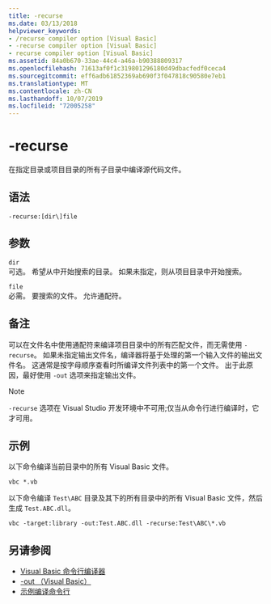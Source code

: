 ```yaml
---
title: -recurse
ms.date: 03/13/2018
helpviewer_keywords:
- /recurse compiler option [Visual Basic]
- -recurse compiler option [Visual Basic]
- recurse compiler option [Visual Basic]
ms.assetid: 84a0b670-33ae-44c4-a46a-b90388809317
ms.openlocfilehash: 71613af0f1c319801296180d49dbacfedf0ceca4
ms.sourcegitcommit: eff6adb61852369ab690f3f047818c90580e7eb1
ms.translationtype: MT
ms.contentlocale: zh-CN
ms.lasthandoff: 10/07/2019
ms.locfileid: "72005258"
---
```

# <a name="-recurse"></a>-recurse
在指定目录或项目目录的所有子目录中编译源代码文件。  
  
## <a name="syntax"></a>语法  
  
```console  
-recurse:[dir\]file  
```  
  
## <a name="arguments"></a>参数  
 `dir`  
 可选。 希望从中开始搜索的目录。 如果未指定，则从项目目录中开始搜索。  
  
 `file`  
 必需。 要搜索的文件。 允许通配符。  
  
## <a name="remarks"></a>备注  
 可以在文件名中使用通配符来编译项目目录中的所有匹配文件，而无需使用 `-recurse`。 如果未指定输出文件名，编译器将基于处理的第一个输入文件的输出文件名。 这通常是按字母顺序查看时所编译文件列表中的第一个文件。 出于此原因，最好使用 `-out` 选项来指定输出文件。  
  
> [!NOTE]
> `-recurse` 选项在 Visual Studio 开发环境中不可用;仅当从命令行进行编译时，它才可用。  
  
## <a name="example"></a>示例  
 以下命令编译当前目录中的所有 Visual Basic 文件。  
  
```console
vbc *.vb  
```  
  
 以下命令编译 `Test\ABC` 目录及其下的所有目录中的所有 Visual Basic 文件，然后生成 `Test.ABC.dll`。  
  
```console
vbc -target:library -out:Test.ABC.dll -recurse:Test\ABC\*.vb  
```  
  
## <a name="see-also"></a>另请参阅

- [Visual Basic 命令行编译器](../../../visual-basic/reference/command-line-compiler/index.md)
- [-out （Visual Basic）](../../../visual-basic/reference/command-line-compiler/out.md)
- [示例编译命令行](../../../visual-basic/reference/command-line-compiler/sample-compilation-command-lines.md)
